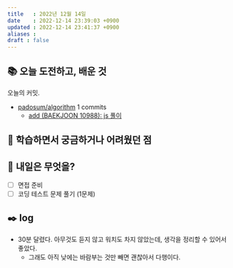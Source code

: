 ```yaml
---
title   : 2022년 12월 14일 
date    : 2022-12-14 23:39:03 +0900
updated : 2022-12-14 23:41:37 +0900
aliases : 
draft : false
---
```

## 📚 오늘 도전하고, 배운 것

<!-- commit -->
오늘의 커밋.
- [padosum/algorithm](https://github.com/padosum/algorithm) 1 commits
  - [add (BAEKJOON 10988): js 풀이](https://github.com/padosum/algorithm/commit/f050d99a223f51593b940c6729e2ad7f7db81a15)
<!-- commitstop -->

## 🤔 학습하면서 궁금하거나 어려웠던 점

## 🌅 내일은 무엇을?
- [ ] 면접 준비
- [ ] 코딩 테스트 문제 풀기 (1문제)

## ✒️ log
- 30분 달렸다. 아무것도 듣지 않고 워치도 차지 않았는데, 생각을 정리할 수 있어서 좋았다.
  - 그래도 아직 낮에는 바람부는 것만 빼면 괜찮아서 다행이다. 
